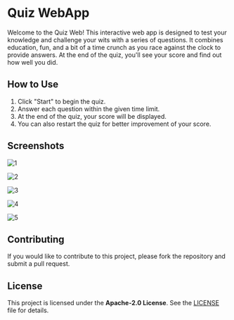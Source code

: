 
# Quiz WebApp

Welcome to the Quiz Web! This interactive web app is designed to test your knowledge and challenge your wits with a series of questions. It combines education, fun, and a bit of a time crunch as you race against the clock to provide answers. At the end of the quiz, you'll see your score and find out how well you did.

## How to Use
1. Click "Start" to begin the quiz.  
2. Answer each question within the given time limit.  
3. At the end of the quiz, your score will be displayed.
4. You can also restart the quiz for better improvement of your score.

## Screenshots

![1](https://github.com/pillaiganeshmohan/Quiz-WebApp/assets/68379838/793bc65d-a263-4bd4-82ba-f60d0a51f0fe)

![2](https://github.com/pillaiganeshmohan/Quiz-WebApp/assets/68379838/ac8e6808-d7ce-4b49-9af2-35e2e760bb80)

![3](https://github.com/pillaiganeshmohan/Quiz-WebApp/assets/68379838/b0febfbf-b062-4288-88c0-6ac2b8e8aba9)

![4](https://github.com/pillaiganeshmohan/Quiz-WebApp/assets/68379838/3c7fb44d-4664-459e-b5af-9a04228e20d1)

![5](https://github.com/pillaiganeshmohan/Quiz-WebApp/assets/68379838/6b71da27-efdc-4109-b6ea-830aab5909fb)

## Contributing
If you would like to contribute to this project, please fork the repository and submit a pull request.

## License
This project is licensed under the **Apache-2.0 License**. See the [LICENSE](./LICENSE) file for details.
